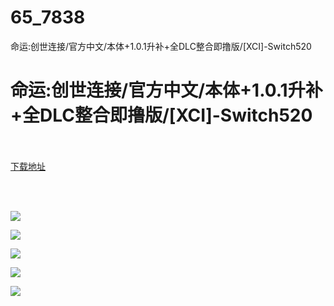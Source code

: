 # 65_7838
命运:创世连接/官方中文/本体+1.0.1升补+全DLC整合即撸版/[XCI]-Switch520
# 命运:创世连接/官方中文/本体+1.0.1升补+全DLC整合即撸版/[XCI]-Switch520
 <br/></br>
[下载地址](https://www.switch520.cc/article/7838 "下载地址")
<br/></br>

<p><strong><span style="color:#D9D9D9">&nbsp;</span></strong></p>
<p><img src="https://www.switch520.cc/muke_img/upload_art_editor_20201214-1_dd7bafa18b4643c0ac8b83c73e216eb1.jpg"></p>
<p><img src="https://www.switch520.cc/muke_img/upload_art_editor_20201214-1_8a14b1cdf93f3c246a96ca2efc3429ab.jpg"></p>
<p><img src="https://www.switch520.cc/muke_img/upload_art_editor_20201214-1_2a8db6cfb27fb9cbdbb6188273e0f55e.jpg"></p>
<p><img src="https://www.switch520.cc/muke_img/upload_art_editor_20201214-1_fbedbf7a8914e531e041c4ba3fe299ce.jpg"></p>
<p><img src="https://www.switch520.cc/muke_img/upload_art_editor_20201214-1_c7c113235953b2cd895e062c60925e1c.jpg"></p>
<p><strong><span style="color:#D9D9D9"></span></strong></p>
<p><strong><span style="color:#D9D9D9">&nbsp;</span></strong></p>
<p><strong><span style="color:#D9D9D9">&nbsp;</span></strong></p>
